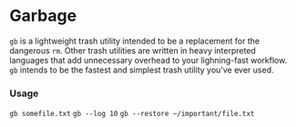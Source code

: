 # Garbage 

`gb` is a lightweight trash utility intended to be a replacement for the dangerous `rm`. Other trash utilities are written in heavy interpreted languages that add unnecessary overhead to your lighning-fast workflow. `gb` intends to be the fastest and simplest trash utility you've ever used.

### Usage

`gb somefile.txt`
`gb --log 10`
`gb --restore ~/important/file.txt`
